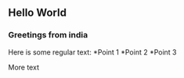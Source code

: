 ## Hello World
### Greetings from india

Here is some regular text:
*Point 1
*Point 2
*Point 3

More text
